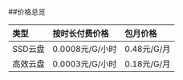 ##价格总览

| 类型     | 按时长付费价格  | 包月价格    |
| :-------- | :--------------- | :---------- |
| SSD云盘  | 0.0008元/G/小时 | 0.48元/G/月 |
| 高效云盘 | 0.0003元/G/小时 | 0.18元/G/月 |


